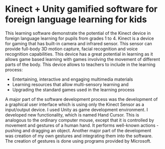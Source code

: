 Kinect + Unity gamified software for foreign language learning for kids
====

This learning software demonstrate the potential of the Kinect device in foreign language learning for pupils from grades 1 to 4.
Kinect is a device for gaming that has built-in camera and infrared sensor. This sensor can provide full-body 3D motion capture, facial recognition and voice recognition capabilities. This device has a great potential in learning as it allows game based learning with games involving the movement of different parts of the body. This device allows to teachers to include in the learning process:

* Entertaining, interactive and engaging multimedia materials
* Learning resources that allow multi-sensory learning and
* Upgrading the standard games used in the learning process

A major part of the software development process was the development of a graphical user interface which is using only the Kinect Sensor as a input/output device. I used Unity as game development environment. I developed new functionality, which is named Hand Cursor. This is analogous to the ordinary computer mouse, except that it is controlled by movement and gestures of a human hand. It performs well-known actions - pushing and dragging an object. Another major part of the development was creation of my own gestures and integrating them into the software. The creation of gestures is done using programs provided by Microsoft.

